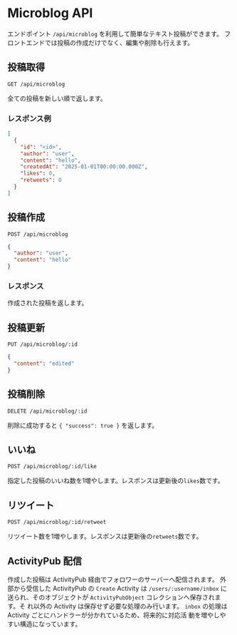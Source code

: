 # Microblog API

エンドポイント `/api/microblog` を利用して簡単なテキスト投稿ができます。
フロントエンドでは投稿の作成だけでなく、編集や削除も行えます。

## 投稿取得

```
GET /api/microblog
```

全ての投稿を新しい順で返します。

### レスポンス例

```json
[
  {
    "id": "<id>",
    "author": "user",
    "content": "hello",
    "createdAt": "2025-01-01T00:00:00.000Z",
    "likes": 0,
    "retweets": 0
  }
]
```

## 投稿作成

```
POST /api/microblog
```

```json
{
  "author": "user",
  "content": "hello"
}
```

### レスポンス

作成された投稿を返します。

## 投稿更新

```
PUT /api/microblog/:id
```

```json
{
  "content": "edited"
}
```

## 投稿削除

```
DELETE /api/microblog/:id
```

削除に成功すると `{ "success": true }` を返します。

## いいね

```
POST /api/microblog/:id/like
```

指定した投稿のいいね数を1増やします。レスポンスは更新後の`likes`数です。

## リツイート

```
POST /api/microblog/:id/retweet
```

リツイート数を1増やします。レスポンスは更新後の`retweets`数です。

## ActivityPub 配信

作成した投稿は ActivityPub 経由でフォロワーのサーバーへ配信されます。
外部から受信した ActivityPub の `Create` Activity は `/users/:username/inbox`
に送られ、そのオブジェクトが `ActivityPubObject` コレクションへ保存されます。そ
れ以外の Activity は保存せず必要な処理のみ行います。 `inbox` の処理は Activity
ごとにハンドラーが分かれているため、将来的に対応活
動を増やしやすい構造になっています。
